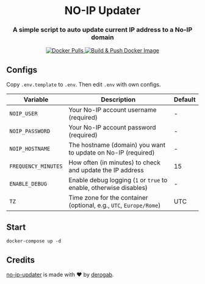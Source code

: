 <h1 align="center">NO-IP Updater</h1>
<h3 align="center">A simple script to auto update current IP address to a No-IP domain</h3>
<p align="center">
    <a href="https://hub.docker.com/r/derogab/no-ip-updater">
        <img src="https://img.shields.io/docker/pulls/derogab/no-ip-updater?label=Downloads&logo=docker" alt="Docker Pulls">
    </a>
    <a href="https://github.com/derogab/no-ip-updater/actions/workflows/docker-publish.yml">
        <img src="https://github.com/derogab/no-ip-updater/actions/workflows/docker-publish.yml/badge.svg" alt="Build & Push Docker Image">
    </a>
</p>

## Configs
Copy `.env.template` to `.env`. Then edit `.env` with own configs.

| Variable           | Description                                                                 | Default |
|--------------------|-----------------------------------------------------------------------------|---------|
| `NOIP_USER`        | Your No-IP account username (required)                                      | -       |
| `NOIP_PASSWORD`    | Your No-IP account password (required)                                      | -       |
| `NOIP_HOSTNAME`    | The hostname (domain) you want to update on No-IP (required)                | -       |
| `FREQUENCY_MINUTES`| How often (in minutes) to check and update the IP address                   | 15      |
| `ENABLE_DEBUG`     | Enable debug logging (`1` or `true` to enable, otherwise disables)          | -       |
| `TZ`               | Time zone for the container (optional, e.g., `UTC`, `Europe/Rome`)          | UTC     |

## Start
```
docker-compose up -d
```

## Credits
[no-ip-updater](https://github.com/derogab/no-ip-updater) is made with ♥  by [derogab](https://github.com/derogab).
